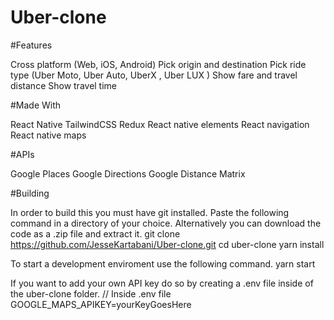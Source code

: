 # Uber-clone

#Features

Cross platform (Web, iOS, Android)
Pick origin and destination
Pick ride type (Uber Moto, Uber Auto, UberX , Uber LUX )
Show fare and travel distance
Show travel time

#Made With

React Native
TailwindCSS
Redux
React native elements
React navigation
React native maps

#APIs

Google Places
Google Directions
Google Distance Matrix

#Building

In order to build this you must have git installed. Paste the following command in a directory of your choice. Alternatively you can download the code as a .zip file and extract it.
git clone https://github.com/JesseKartabani/Uber-clone.git
cd uber-clone
yarn install

To start a development enviroment use the following command.
yarn start

If you want to add your own API key do so by creating a .env file inside of the uber-clone folder.
// Inside .env file
GOOGLE_MAPS_APIKEY=yourKeyGoesHere
